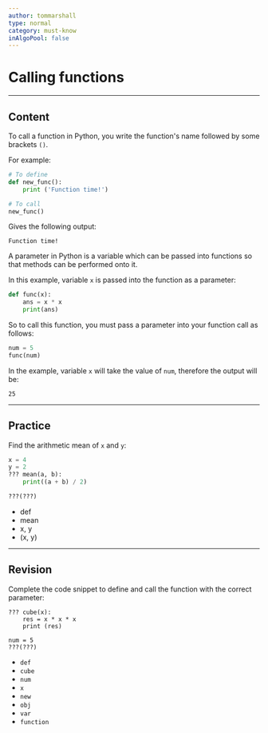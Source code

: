 ```yaml
---
author: tommarshall
type: normal
category: must-know
inAlgoPool: false
---
```


# Calling functions


---

## Content

To call a function in Python, you write the function's name followed by some brackets `()`.

For example:

```python
# To define
def new_func():
    print ('Function time!')

# To call
new_func()

```

Gives the following output:

```plain-text
Function time!
```

A parameter in Python is a variable which can be passed into functions so that methods can be performed onto it.

In this example, variable `x` is passed into the function as a parameter:

```python
def func(x):
    ans = x * x
    print(ans)
```

So to call this function, you must pass a parameter into your function call as follows:

```python
num = 5
func(num)
```

In the example, variable `x` will take the value of `num`, therefore the output will be:

```plain-text
25
```


---

## Practice

Find the arithmetic mean of `x` and `y`:

```python
x = 4
y = 2
??? mean(a, b):
    print((a + b) / 2)

???(???)
```

- def
- mean
- x, y
- (x, y)


---

## Revision

Complete the code snippet to define and call the function with the correct parameter:

```plain-text
??? cube(x):
    res = x * x * x
    print (res)

num = 5
???(???)
```

- `def`
- `cube`
- `num`
- `x`
- `new`
- `obj`
- `var`
- `function`
